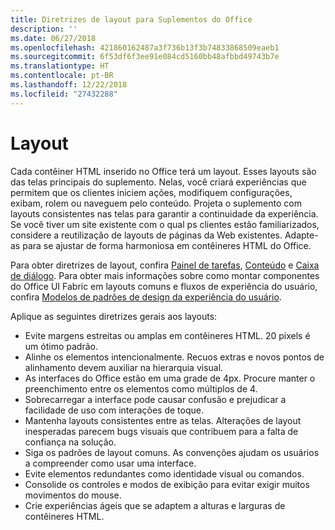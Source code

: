 ```yaml
---
title: Diretrizes de layout para Suplementos do Office
description: ''
ms.date: 06/27/2018
ms.openlocfilehash: 421860162487a3f736b13f3b74833868509eaeb1
ms.sourcegitcommit: 6f53df6f3ee91e084cd5160bb48afbbd49743b7e
ms.translationtype: HT
ms.contentlocale: pt-BR
ms.lasthandoff: 12/22/2018
ms.locfileid: "27432288"
---
```

# <a name="layout"></a>Layout
Cada contêiner HTML inserido no Office terá um layout. Esses layouts são das telas principais do suplemento. Nelas, você criará experiências que permitem que os clientes iniciem ações, modifiquem configurações, exibam, rolem ou naveguem pelo conteúdo. Projeta o suplemento com layouts consistentes nas telas para garantir a continuidade da experiência. Se você tiver um site existente com o qual ps clientes estão familiarizados, considere a reutilização de layouts de páginas da Web existentes. Adapte-as para se ajustar de forma harmoniosa em contêineres HTML do Office.

Para obter diretrizes de layout, confira [Painel de tarefas](task-pane-add-ins.md), [Conteúdo](content-add-ins.md) e [Caixa de diálogo](dialog-boxes.md). Para obter mais informações sobre como montar componentes do Office UI Fabric em layouts comuns e fluxos de experiência do usuário, confira [Modelos de padrões de design da experiência do usuário](ux-design-pattern-templates.md).

Aplique as seguintes diretrizes gerais aos layouts:

*   Evite margens estreitas ou amplas em contêineres HTML. 20 pixels é um ótimo padrão.
*   Alinhe os elementos intencionalmente. Recuos extras e novos pontos de alinhamento devem auxiliar na hierarquia visual.
*   As interfaces do Office estão em uma grade de 4px. Procure manter o preenchimento entre os elementos como múltiplos de 4.
*   Sobrecarregar a interface pode causar confusão e prejudicar a facilidade de uso com interações de toque.
*   Mantenha layouts consistentes entre as telas. Alterações de layout inesperadas parecem bugs visuais que contribuem para a falta de confiança na solução.
*   Siga os padrões de layout comuns. As convenções ajudam os usuários a compreender como usar uma interface.
*   Evite elementos redundantes como identidade visual ou comandos.
*   Consolide os controles e modos de exibição para evitar exigir muitos movimentos do mouse.
*   Crie experiências ágeis que se adaptem a alturas e larguras de contêineres HTML.
